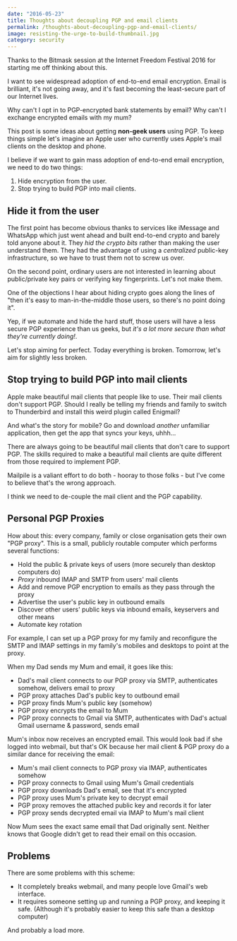 ```yaml
---
date: "2016-05-23"
title: Thoughts about decoupling PGP and email clients
permalink: /thoughts-about-decoupling-pgp-and-email-clients/
image: resisting-the-urge-to-build-thumbnail.jpg
category: security
---
```


Thanks to the Bitmask session at the Internet Freedom Festival 2016 for starting me off thinking about this. 

I want to see widespread adoption of end-to-end email encryption. Email is brilliant, it's not going away, and it's fast becoming the least-secure part of our Internet lives.

Why can't I opt in to PGP-encrypted bank statements by email? Why can't I exchange encrypted emails with my mum?

This post is some ideas about getting **non-geek users** using PGP. To keep things simple let's imagine an Apple user who currently uses Apple's mail clients on the desktop and phone.

I believe if we want to gain mass adoption of end-to-end email encryption, we need to do two things:

1. Hide encryption from the user.
2. Stop trying to build PGP into mail clients.

## Hide it from the user

The first point has become obvious thanks to services like iMessage and WhatsApp which just went ahead and built end-to-end crypto and barely told anyone about it. They *hid the crypto bits* rather than making the user understand them. They had the advantage of using a *centralized* public-key infrastructure, so we have to trust them not to screw us over.

On the second point, ordinary users are not interested in learning about public/private key pairs or verifying key fingerprints. Let's not make them.

One of the objections I hear about hiding crypto goes along the lines of "then it's easy to man-in-the-middle those users, so there's no point doing it".

Yep, if we automate and hide the hard stuff, those users will have a less secure PGP experience than us geeks, but *it's a lot more secure than what they're currently doing!*.

Let's stop aiming for perfect. Today everything is broken. Tomorrow, let's aim for slightly less broken.

## Stop trying to build PGP into mail clients

Apple make beautiful mail clients that people like to use. Their mail clients don't support PGP. Should I really be telling my friends and family to switch to Thunderbird and install this weird plugin called Enigmail?

And what's the story for mobile? Go and download *another* unfamiliar application, then get the app that syncs your keys, uhhh...

There are always going to be beautiful mail clients that don't care to support PGP. The skills required to make a beautiful mail clients are quite different from those required to implement PGP.

Mailpile is a valiant effort to do both - hooray to those folks - but I've come to believe that's the wrong approach.

I think we need to de-couple the mail client and the PGP capability.

## Personal PGP Proxies

How about this: every company, family or close organisation gets their own "PGP proxy". This is a small, publicly routable computer which performs several functions:

- Hold the public & private keys of users (more securely than desktop computers do)
- *Proxy* inbound IMAP and SMTP from users' mail clients
- Add and remove PGP encryption to emails as they pass through the proxy
- Advertise the user's public key in outbound emails
- Discover other users' public keys via inbound emails, keyservers and other means
- Automate key rotation

For example, I can set up a PGP proxy for my family and reconfigure the SMTP and IMAP settings in my family's mobiles and desktops to point at the proxy.

When my Dad sends my Mum and email, it goes like this:

- Dad's mail client connects to our PGP proxy via SMTP, authenticates somehow, delivers email to proxy
- PGP proxy attaches Dad's public key to outbound email
- PGP proxy finds Mum's public key (somehow)
- PGP proxy encrypts the email to Mum
- PGP proxy connects to Gmail via SMTP, authenticates with Dad's actual Gmail username & password, sends email

Mum's inbox now receives an encrypted email. This would look bad if she logged into webmail, but that's OK because her mail client & PGP proxy do a similar dance for receiving the email:

- Mum's mail client connects to PGP proxy via IMAP, authenticates somehow
- PGP proxy connects to Gmail using Mum's Gmail credentials
- PGP proxy downloads Dad's email, see that it's encrypted
- PGP proxy uses Mum's private key to decrypt email
- PGP proxy removes the attached public key and records it for later
- PGP proxy sends decrypted email via IMAP to Mum's mail client

Now Mum sees the exact same email that Dad originally sent. Neither knows that Google didn't get to read their email on this occasion.

## Problems

There are some problems with this scheme:

- It completely breaks webmail, and many people love Gmail's web interface.
- It requires someone setting up and running a PGP proxy, and keeping it safe. (Although it's probably easier to keep this safe than a desktop computer)

And probably a load more.

